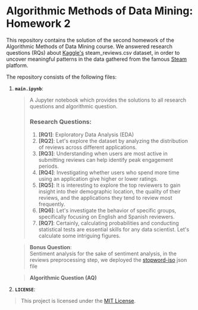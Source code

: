 # Algorithmic Methods of Data Mining: Homework 2
This repository contains the solution of the second homework of the Algorithmic Methods of Data Mining course.
We answered research questions (RQs) about [Kaggle's](https://www.kaggle.com/datasets/najzeko/steam-reviews-2021)  steam_reviews.csv dataset, in order to uncover meaningful patterns in the data gathered from the famous [Steam](https://store.steampowered.com/) platform.


The repository consists of the following files:
1. __`main.ipynb`__: 
	> A Jupyter notebook which provides the solutions to all research questions and algorithmic question.
    > ### Research Questions:
   > 1. **[RQ1]**: Exploratory Data Analysis (EDA)  
   > 2. **[RQ2]**: Let's explore the dataset by analyzing the distribution of reviews across different applications.  
   > 3. **[RQ3]**: Understanding when users are most active in submitting reviews can help identify peak engagement periods.  
   > 4. **[RQ4]**: Investigating whether users who spend more time using an application give higher or lower ratings.  
   > 5. **[RQ5]**: It is interesting to explore the top reviewers to gain insight into their demographic location, the quality of their reviews, and the applications they tend to review most frequently.  
   > 6. **[RQ6]**: Let's investigate the behavior of specific groups, specifically focusing on English and Spanish reviewers.  
   > 7. **[RQ7]**: Certainly, calculating probabilities and conducting statistical tests are essential skills for any data scientist. Let's calculate some intriguing figures.

   > **Bonus Question**:  
   > Sentiment analysis
   > for the sake of sentiment analysis, in the reviews preprocessing step, we deployed the [stopword-iso](https://github.com/stopwords-iso/stopwords-iso/tree/master ) json file 

   > **Algorithmic Question (AQ)**

2. __`LICENSE`__: 
> This project is licensed under the [MIT License](./LICENSE).
